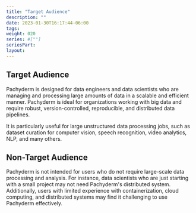 ```yaml
---
title: "Target Audience"
description: ""
date: 2023-01-30T16:17:44-06:00
tags: 
weight: 020
series: #[""]
seriesPart:
layout:
---
```


## Target Audience
Pachyderm is designed for data engineers and data scientists who are managing and processing large amounts of data in a scalable and efficient manner. Pachyderm is ideal for organizations working with big data and require robust, version-controlled, reproducible, and distributed data pipelines.

It is particularly useful for large unstructured data processing jobs, such as dataset curation for computer vision, speech recognition, video analytics, NLP, and many others.

## Non-Target Audience
Pachyderm is not intended for users who do not require large-scale data processing and analysis. For instance, data scientists who are just starting with a small project may not need Pachyderm's distributed system. Additionally, users with limited experience with containerization, cloud computing, and distributed systems may find it challenging to use Pachyderm effectively.